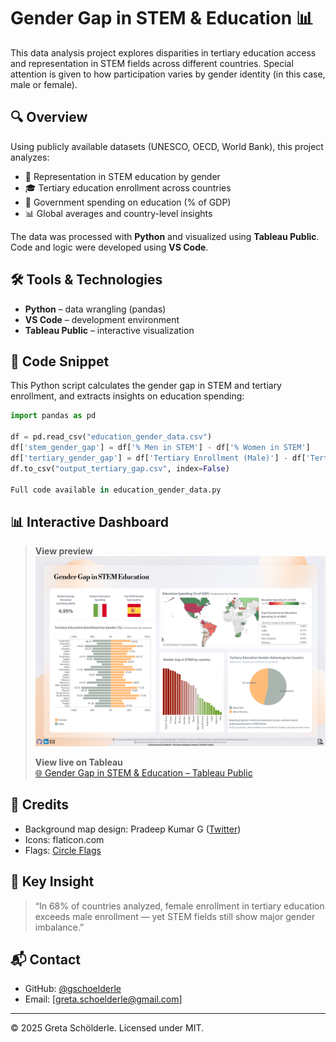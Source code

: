# Gender Gap in STEM & Education 📊

This data analysis project explores disparities in tertiary education access and representation in STEM fields across different countries. Special attention is given to how participation varies by gender identity (in this case, male or female).

## 🔍 Overview

Using publicly available datasets (UNESCO, OECD, World Bank), this project analyzes:

- 📐 Representation in STEM education by gender
- 🎓 Tertiary education enrollment across countries
- 💸 Government spending on education (% of GDP)
- 📊 Global averages and country-level insights

The data was processed with **Python** and visualized using **Tableau Public**. Code and logic were developed using **VS Code**.


## 🛠️ Tools & Technologies

- **Python** – data wrangling (pandas)
- **VS Code** – development environment
- **Tableau Public** – interactive visualization

## 🧪 Code Snippet

This Python script calculates the gender gap in STEM and tertiary enrollment, and extracts insights on education spending:

```python
import pandas as pd

df = pd.read_csv("education_gender_data.csv")
df['stem_gender_gap'] = df['% Men in STEM'] - df['% Women in STEM']
df['tertiary_gender_gap'] = df['Tertiary Enrollment (Male)'] - df['Tertiary Enrollment (Female)']
df.to_csv("output_tertiary_gap.csv", index=False)

Full code available in education_gender_data.py

```

## 📊 Interactive Dashboard

> **View preview**  
![Dashboard preview](img/dashboard-screenshot.png)
> 
> **View live on Tableau**  
> [🌐 Gender Gap in STEM & Education – Tableau Public](https://public.tableau.com/views/GenderGapinSTEMEducation/viz?:language=es-ES&publish=yes&:sid=&:display_count=n&:origin=viz_share_link)

## 🧾 Credits

- Background map design: Pradeep Kumar G ([Twitter](https://x.com/pradeep_zen))
- Icons: flaticon.com  
- Flags: [Circle Flags](https://hatscripts.github.io/circle-flags/gallery)

## 🧠 Key Insight

> “In 68% of countries analyzed, female enrollment in tertiary education exceeds male enrollment — yet STEM fields still show major gender imbalance.”

## 📬 Contact

- GitHub: [@gschoelderle](https://github.com/gschoelderle)
- Email: [greta.schoelderle@gmail.com]

---

© 2025 Greta Schölderle. Licensed under MIT.
